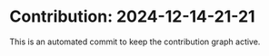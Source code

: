 # Contribution: 2024-12-14-21-21
This is an automated commit to keep the contribution graph active.

